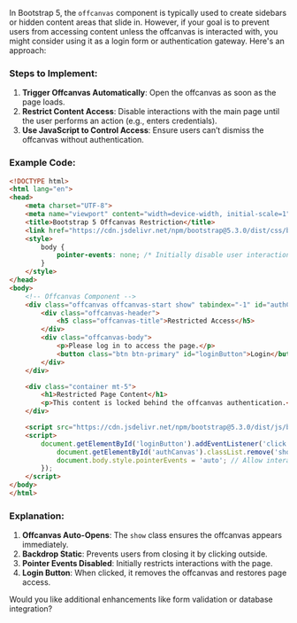 In Bootstrap 5, the `offcanvas` component is typically used to create sidebars or hidden content areas that slide in. However, if your goal is to prevent users from accessing content unless the offcanvas is interacted with, you might consider using it as a login form or authentication gateway. Here's an approach:

### Steps to Implement:
1. **Trigger Offcanvas Automatically**: Open the offcanvas as soon as the page loads.
2. **Restrict Content Access**: Disable interactions with the main page until the user performs an action (e.g., enters credentials).
3. **Use JavaScript to Control Access**: Ensure users can’t dismiss the offcanvas without authentication.

### Example Code:

```html
<!DOCTYPE html>
<html lang="en">
<head>
    <meta charset="UTF-8">
    <meta name="viewport" content="width=device-width, initial-scale=1">
    <title>Bootstrap 5 Offcanvas Restriction</title>
    <link href="https://cdn.jsdelivr.net/npm/bootstrap@5.3.0/dist/css/bootstrap.min.css" rel="stylesheet">
    <style>
        body {
            pointer-events: none; /* Initially disable user interactions */
        }
    </style>
</head>
<body>
    <!-- Offcanvas Component -->
    <div class="offcanvas offcanvas-start show" tabindex="-1" id="authCanvas" data-bs-backdrop="static">
        <div class="offcanvas-header">
            <h5 class="offcanvas-title">Restricted Access</h5>
        </div>
        <div class="offcanvas-body">
            <p>Please log in to access the page.</p>
            <button class="btn btn-primary" id="loginButton">Login</button>
        </div>
    </div>

    <div class="container mt-5">
        <h1>Restricted Page Content</h1>
        <p>This content is locked behind the offcanvas authentication.</p>
    </div>

    <script src="https://cdn.jsdelivr.net/npm/bootstrap@5.3.0/dist/js/bootstrap.bundle.min.js"></script>
    <script>
        document.getElementById('loginButton').addEventListener('click', function () {
            document.getElementById('authCanvas').classList.remove('show');
            document.body.style.pointerEvents = 'auto'; // Allow interactions
        });
    </script>
</body>
</html>
```

### Explanation:
1. **Offcanvas Auto-Opens**: The `show` class ensures the offcanvas appears immediately.
2. **Backdrop Static**: Prevents users from closing it by clicking outside.
3. **Pointer Events Disabled**: Initially restricts interactions with the page.
4. **Login Button**: When clicked, it removes the offcanvas and restores page access.

Would you like additional enhancements like form validation or database integration?